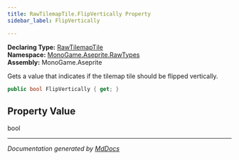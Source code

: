 ```yaml
---
title: RawTilemapTile.FlipVertically Property
sidebar_label: FlipVertically

---
```


**Declaring Type:** [RawTilemapTile](../)  
**Namespace:** [MonoGame.Aseprite.RawTypes](../../)  
**Assembly:** MonoGame.Aseprite

Gets a value that indicates if the tilemap tile should be flipped vertically.

```csharp
public bool FlipVertically { get; }
```

## Property Value

bool

___

*Documentation generated by [MdDocs](https://github.com/ap0llo/mddocs)*
